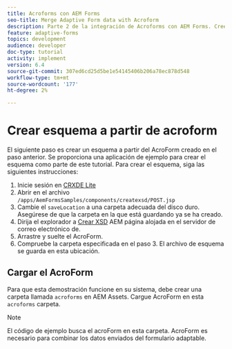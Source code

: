 ```yaml
---
title: Acroforms con AEM Forms
seo-title: Merge Adaptive Form data with Acroform
description: Parte 2 de la integración de Acroforms con AEM Forms. Cree un esquema a partir de un AcroForm.
feature: adaptive-forms
topics: development
audience: developer
doc-type: tutorial
activity: implement
version: 6.4
source-git-commit: 307ed6cd25d5be1e54145406b206a78ec878d548
workflow-type: tm+mt
source-wordcount: '177'
ht-degree: 2%

---
```



# Crear esquema a partir de acroform

El siguiente paso es crear un esquema a partir del AcroForm creado en el paso anterior. Se proporciona una aplicación de ejemplo para crear el esquema como parte de este tutorial. Para crear el esquema, siga las siguientes instrucciones:

1. Inicie sesión en [CRXDE Lite](http://localhost:4502/crx/de)
2. Abrir en el archivo `/apps/AemFormsSamples/components/createxsd/POST.jsp`
3. Cambie el `saveLocation` a una carpeta adecuada del disco duro. Asegúrese de que la carpeta en la que está guardando ya se ha creado.
4. Dirija el explorador a [Crear XSD](http://localhost:4502/content/DocumentServices/CreateXsd.html) AEM página alojada en el servidor de correo electrónico de.
5. Arrastre y suelte el AcroForm.
6. Compruebe la carpeta especificada en el paso 3. El archivo de esquema se guarda en esta ubicación.

## Cargar el AcroForm

Para que esta demostración funcione en su sistema, debe crear una carpeta llamada `acroforms` en AEM Assets. Cargue AcroForm en esta `acroforms` carpeta.

>[!NOTE]
>
>El código de ejemplo busca el acroForm en esta carpeta. AcroForm es necesario para combinar los datos enviados del formulario adaptable.
